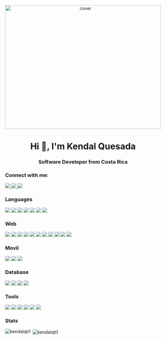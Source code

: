 <div align="center">
<img width="100%" height = "400px" src="https://images.unsplash.com/photo-1516116216624-53e697fedbea?ixlib=rb-1.2.1&ixid=MnwxMjA3fDB8MHxzZWFyY2h8NHx8cHJvZ3JhbW1pbmd8ZW58MHx8MHx8&w=1000&q=80" alt="cover" />
</div>
<h1 align="center">Hi 👋, I'm Kendal Quesada</h1>
<h3 align="center">Software Developer from Costa Rica</h3>

<h3 align="left">Connect with me:</h3>
<p>
    <a href="https://www.linkedin.com/in/kendal-quesada/">
        <img src="https://img.shields.io/badge/LinkedIn-0077B5?style=for-the-badge&logo=linkedin&logoColor=white">
    </a>
    <a href="https://twitter.com/KendalQuesada">
        <img src="https://img.shields.io/badge/Twitter-1DA1F2?style=for-the-badge&logo=twitter&logoColor=white">
    </a>
    <a href="mailto:kendalqb1@gmail.com">
        <img src="https://img.shields.io/badge/Gmail-D14836?style=for-the-badge&logo=gmail&logoColor=white">
    </a>
</p>

<h3 align="left">Languages</h3>
<p>
<img src="https://img.shields.io/badge/JavaScript-323330?style=for-the-badge&logo=javascript&logoColor=F7DF1E">
<img src="https://img.shields.io/badge/C%2B%2B-00599C?style=for-the-badge&logo=c%2B%2B&logoColor=whit">
<img src="https://img.shields.io/badge/Java-FA9D0B?style=for-the-badge&logo=java&logoColor=white">
<img src="https://img.shields.io/badge/Python-356A98?style=for-the-badge&logo=python&logoColor=white">
<img src="https://img.shields.io/badge/C%23-631F74?style=for-the-badge&logo=c-sharp&logoColor=white">
<img src="https://img.shields.io/badge/Dart-00C7AE?style=for-the-badge&logo=dart&logoColor=white">
<img src="https://img.shields.io/badge/Typescript-00599C?style=for-the-badge&logo=typescript&logoColor=white">
</p>

<h3 align="left">Web</h3>
<p>
<img src="https://img.shields.io/badge/HTML5-E34F26?style=for-the-badge&logo=html5&logoColor=white">
<img src="https://img.shields.io/badge/CSS3-1572B6?style=for-the-badge&logo=css3&logoColor=white">
<img src="https://img.shields.io/badge/Node.js-339933?style=for-the-badge&logo=nodedotjs&logoColor=white">
<img src="https://img.shields.io/badge/Express.js-000000?style=for-the-badge&logo=express&logoColor=white">
<img src="https://img.shields.io/badge/.NET-5C2D91?style=for-the-badge&logo=.net&logoColor=white">
<img src="https://img.shields.io/badge/React-20232A?style=for-the-badge&logo=react&logoColor=61DAFB">
<img src="https://img.shields.io/badge/Tailwind_CSS-38B2AC?style=for-the-badge&logo=tailwind-css&logoColor=white">
<img src="https://img.shields.io/badge/Bootstrap-563D7C?style=for-the-badge&logo=bootstrap&logoColor=white">
<img src="https://img.shields.io/badge/React_Router-CA4245?style=for-the-badge&logo=react-router&logoColor=white">
<img src="https://img.shields.io/badge/Material--UI-0081CB?style=for-the-badge&logo=material-ui&logoColor=white">
<img src="https://img.shields.io/badge/Flask-000000?style=for-the-badge&logo=flask&logoColor=white">
</p>

<h3 align="left">Movil</h3>
<p>
<img src="https://img.shields.io/badge/Flutter-02569B?style=for-the-badge&logo=flutter&logoColor=white">
<img src="https://img.shields.io/badge/Android-3DDC84?style=for-the-badge&logo=android&logoColor=white">
<img src="https://img.shields.io/badge/iOS-000000?style=for-the-badge&logo=ios&logoColor=white">
</p>

<h3 align="left">Database</h3>
<p>
<img src="https://img.shields.io/badge/MySQL-02569B?style=for-the-badge&logo=mysql&logoColor=white">
<img src="https://img.shields.io/badge/MongoDB-white?style=for-the-badge&logo=mongodb&logoColor=4EA94B">
<img src="https://img.shields.io/badge/SQLite-07405E?style=for-the-badge&logo=sqlite&logoColor=white">
<img src="https://img.shields.io/badge/SQLServer-8A96A4?style=for-the-badge&logo=microsoft-sql-server&logoColor=white">
</p>

<h3 align="left">Tools</h3>
<p>
<img src="https://img.shields.io/badge/Git-F05032?style=for-the-badge&logo=git&logoColor=white">
<img src="https://img.shields.io/badge/GitHub-100000?style=for-the-badge&logo=github&logoColor=white">
<img src="https://img.shields.io/badge/Linux-FCC624?style=for-the-badge&logo=linux&logoColor=black">
<img src="https://img.shields.io/badge/Postman-FF6C37?style=for-the-badge&logo=Postman&logoColor=white">
<img src="https://img.shields.io/badge/Heroku-430098?style=for-the-badge&logo=heroku&logoColor=white">
<img src="https://img.shields.io/badge/Vercel-000000?style=for-the-badge&logo=vercel&logoColor=white">
</p>

<h3 align="left">Stats</h3>
<p><img align="left" src="https://github-readme-stats.vercel.app/api/top-langs/?username=kendalqb1&layout=compact&card_width=300em" alt="kendalqb1" /></p>
<p>&nbsp;<img align="center" src="https://github-readme-stats.vercel.app/api?username=kendalqb1&show_icons=true&locale=en" alt="kendalqb1" /></p>
